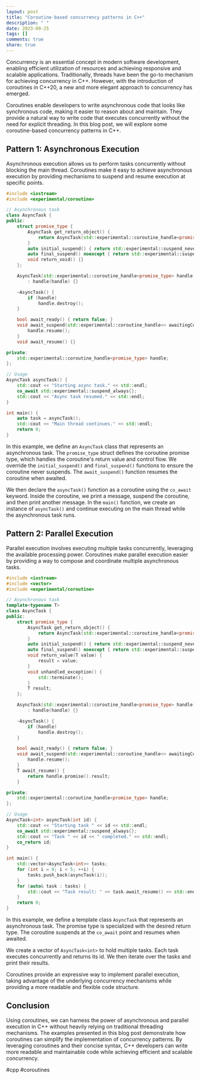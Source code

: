 ```yaml
---
layout: post
title: "Coroutine-based concurrency patterns in C++"
description: " "
date: 2023-09-25
tags: []
comments: true
share: true
---
```


Concurrency is an essential concept in modern software development, enabling efficient utilization of resources and achieving responsive and scalable applications. Traditionally, threads have been the go-to mechanism for achieving concurrency in C++. However, with the introduction of coroutines in C++20, a new and more elegant approach to concurrency has emerged.

Coroutines enable developers to write asynchronous code that looks like synchronous code, making it easier to reason about and maintain. They provide a natural way to write code that executes concurrently without the need for explicit threading. In this blog post, we will explore some coroutine-based concurrency patterns in C++.

## Pattern 1: Asynchronous Execution

Asynchronous execution allows us to perform tasks concurrently without blocking the main thread. Coroutines make it easy to achieve asynchronous execution by providing mechanisms to suspend and resume execution at specific points.

```cpp
#include <iostream>
#include <experimental/coroutine>

// Asynchronous task
class AsyncTask {
public:
    struct promise_type {
        AsyncTask get_return_object() {
            return AsyncTask(std::experimental::coroutine_handle<promise_type>::from_promise(*this));
        }
        auto initial_suspend() { return std::experimental::suspend_never{}; }
        auto final_suspend() noexcept { return std::experimental::suspend_never{}; }
        void return_void() {}
    };

    AsyncTask(std::experimental::coroutine_handle<promise_type> handle)
        : handle(handle) {}

    ~AsyncTask() {
        if (handle)
            handle.destroy();
    }

    bool await_ready() { return false; }
    void await_suspend(std::experimental::coroutine_handle<> awaitingCoroutine) {
        handle.resume();
    }
    void await_resume() {}

private:
    std::experimental::coroutine_handle<promise_type> handle;
};

// Usage
AsyncTask asyncTask() {
    std::cout << "Starting async task." << std::endl;
    co_await std::experimental::suspend_always{};
    std::cout << "Async task resumed." << std::endl;
}

int main() {
    auto task = asyncTask();
    std::cout << "Main thread continues." << std::endl;
    return 0;
}
```

In this example, we define an `AsyncTask` class that represents an asynchronous task. The `promise_type` struct defines the coroutine promise type, which handles the coroutine's return value and control flow. We override the `initial_suspend()` and `final_suspend()` functions to ensure the coroutine never suspends. The `await_suspend()` function resumes the coroutine when awaited.

We then declare the `asyncTask()` function as a coroutine using the `co_await` keyword. Inside the coroutine, we print a message, suspend the coroutine, and then print another message. In the `main()` function, we create an instance of `asyncTask()` and continue executing on the main thread while the asynchronous task runs.

## Pattern 2: Parallel Execution

Parallel execution involves executing multiple tasks concurrently, leveraging the available processing power. Coroutines make parallel execution easier by providing a way to compose and coordinate multiple asynchronous tasks.

```cpp
#include <iostream>
#include <vector>
#include <experimental/coroutine>

// Asynchronous task
template<typename T>
class AsyncTask {
public:
    struct promise_type {
        AsyncTask get_return_object() {
            return AsyncTask(std::experimental::coroutine_handle<promise_type>::from_promise(*this));
        }
        auto initial_suspend() { return std::experimental::suspend_never{}; }
        auto final_suspend() noexcept { return std::experimental::suspend_always{}; }
        void return_value(T value) {
            result = value;
        }
        void unhandled_exception() {
            std::terminate();
        }
        T result;
    };

    AsyncTask(std::experimental::coroutine_handle<promise_type> handle)
        : handle(handle) {}

    ~AsyncTask() {
        if (handle)
            handle.destroy();
    }

    bool await_ready() { return false; }
    void await_suspend(std::experimental::coroutine_handle<> awaitingCoroutine) {
        handle.resume();
    }
    T await_resume() {
        return handle.promise().result;
    }

private:
    std::experimental::coroutine_handle<promise_type> handle;
};

// Usage
AsyncTask<int> asyncTask(int id) {
    std::cout << "Starting task " << id << std::endl;
    co_await std::experimental::suspend_always{};
    std::cout << "Task " << id << " completed." << std::endl;
    co_return id;
}

int main() {
    std::vector<AsyncTask<int>> tasks;
    for (int i = 0; i < 5; ++i) {
        tasks.push_back(asyncTask(i));
    }
    for (auto& task : tasks) {
        std::cout << "Task result: " << task.await_resume() << std::endl;
    }
    return 0;
}
```

In this example, we define a template class `AsyncTask` that represents an asynchronous task. The promise type is specialized with the desired return type. The coroutine suspends at the `co_await` point and resumes when awaited.

We create a vector of `AsyncTask<int>` to hold multiple tasks. Each task executes concurrently and returns its id. We then iterate over the tasks and print their results.

Coroutines provide an expressive way to implement parallel execution, taking advantage of the underlying concurrency mechanisms while providing a more readable and flexible code structure.

## Conclusion

Using coroutines, we can harness the power of asynchronous and parallel execution in C++ without heavily relying on traditional threading mechanisms. The examples presented in this blog post demonstrate how coroutines can simplify the implementation of concurrency patterns. By leveraging coroutines and their concise syntax, C++ developers can write more readable and maintainable code while achieving efficient and scalable concurrency.

#cpp #coroutines